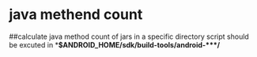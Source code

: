 # java methend count
##calculate java method count of jars in a specific directory
script should be excuted in ***$ANDROID_HOME/sdk/build-tools/android-\*\*\*/**


